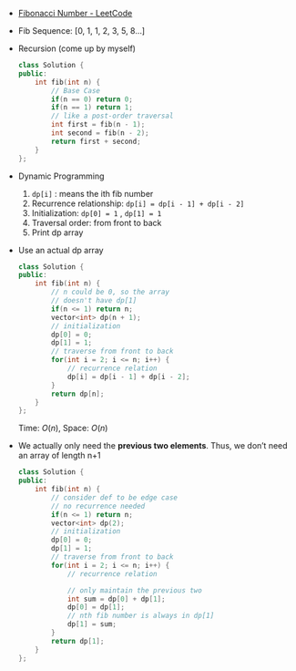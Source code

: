 - [Fibonacci Number - LeetCode](https://leetcode.com/problems/fibonacci-number/description/)
- Fib Sequence: [0, 1, 1, 2, 3, 5, 8…]
- Recursion (come up by myself)
    
    ```C++
    class Solution {
    public:
        int fib(int n) {
            // Base Case
            if(n == 0) return 0;
            if(n == 1) return 1;
            // like a post-order traversal
            int first = fib(n - 1);
            int second = fib(n - 2);
            return first + second;
        }
    };
    ```
    
- Dynamic Programming
    1. `dp[i]` : means the ith fib number
    2. Recurrence relationship: `dp[i] = dp[i - 1] + dp[i - 2]`
    3. Initialization: `dp[0] = 1` , `dp[1] = 1`
    4. Traversal order: from front to back
    5. Print dp array
- Use an actual dp array
    
    ```C++
    class Solution {
    public:
        int fib(int n) {
            // n could be 0, so the array
            // doesn't have dp[1]
            if(n <= 1) return n;
            vector<int> dp(n + 1);
            // initialization
            dp[0] = 0;
            dp[1] = 1;
            // traverse from front to back
            for(int i = 2; i <= n; i++) {
                // recurrence relation
                dp[i] = dp[i - 1] + dp[i - 2];
            }
            return dp[n];
        }
    };
    ```
    
    Time: $O(n)$﻿, Space: $O(n)$﻿
    
- We actually only need the **previous two elements**. Thus, we don’t need an array of length n+1
    
    ```C++
    class Solution {
    public:
        int fib(int n) {
            // consider def to be edge case
            // no recurrence needed
            if(n <= 1) return n;
            vector<int> dp(2);
            // initialization
            dp[0] = 0;
            dp[1] = 1;
            // traverse from front to back
            for(int i = 2; i <= n; i++) {
                // recurrence relation
    
                // only maintain the previous two
                int sum = dp[0] + dp[1];
                dp[0] = dp[1];
                // nth fib number is always in dp[1]
                dp[1] = sum;
            }
            return dp[1];
        }
    };
    ```